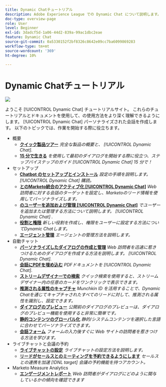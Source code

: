 ```yaml
---
title: Dynamic Chatチュートリアル
description: Adobe Experience League での Dynamic Chat について説明します。これらのチュートリアルとドキュメントを使用すると、Dynamic Chat を使用してパーソナライズされた会話を作成する方法をよく理解できます。
doc-type: overview-page
role: User
level: Beginner
exl-id: 3dadcf5d-1a06-44d2-839a-99ac1dbc2eae
feature: Dynamic Chat
source-git-commit: 0a5330152f2bf8326c8642e09cc7ba6099869283
workflow-type: tm+mt
source-wordcount: '369'
ht-degree: 10%

---
```


# Dynamic Chatチュートリアル

![](assets/dynamic-chat-header.png)

ようこそ [!UICONTROL Dynamic Chat]  チュートリアルサイト。 これらのチュートリアルとドキュメントを使用して、の使用方法をより深く理解できるようにします。 [!UICONTROL Dynamic Chat]  パーソナライズされた会話を作成します。 以下のトピックでは、作業を開始する際に役立ちます。

* 概要
   * **[クイック製品ツアー](product-tour.md)**
     *完全な製品の概要と、 [!UICONTROL Dynamic Chat].*
   * **[15 分で生きる](go-live-in-15-minutes.md)**
     *を使用して最初のダイアログを開始する際に役立つ、ステップバイステップのガイド [!UICONTROL Dynamic Chat]  15 分で！*
* セットアップ
   * **[Chatbot のセットアップとインストール](setup.md)**
     *設定の手順を説明します。 [!UICONTROL Dynamic Chat]  購読。*
   * **[とのMarketo統合のアクティブ化 [!UICONTROL Dynamic Chat]](marketo-integration.md)**
     *Web 訪問者に対する会話のターゲットを設定し、Marketoのリード情報を使用してパーソナライズします。*
   * **[のユーザーを追加および管理 [!UICONTROL Dynamic Chat]](user-management.md)**
     *でユーザーを追加または管理する方法について説明します。 [!UICONTROL Dynamic Chat] .*
   * **[役割と権限](roles-and-permissions.md)**
     *新しい役割を作成し、権限をユーザーに設定する方法についてDynamic Chatします。*
   * **[エージェント管理](agent-management.md)**
     *エージェントの管理方法を説明します。*
* 自動チャット
   * **[パーソナライズしたダイアログの作成と管理](dialogue-management.md)**
     *Web 訪問者を迅速に惹きつけるためのダイアログを作成する方法を説明します。 [!UICONTROL Dynamic Chat].*
   * **[会話にPDFを埋め込む](document-cloud-integration.md)**
     *PDFドキュメントを [!UICONTROL Dynamic Chat].*
   * **[ストリームデザイナーでの検索](search-in-stream-designer.md)**
     *クイック検索を使用すると、ストリームデザイナー内の任意のカードをワンクリックで表示できます。*
   * **[推測される属性のキャプチャ](capture-inferred-attributes.md)**
     *Munchkin ID を活用することで、Dynamic Chatを通じてキャプチャされたすべてのリードに対して、推測される属性を識別し、設定できます。*
   * **[ダイアログのプレビュー](dialogue-preview.md)**
     *公開前のダイアログのプレビューは、ダイアログのプレビュー機能を使用すると非常に簡単です。*
   * **[静的コンテンツのグローバル化](globalization-of-static-content.md)**
     *静的/システムコンテンツを選択した言語に合わせてパーソナライズできます。*
   * **[会話フォーム](conversational-forms.md)**
     *フォームの入力後すぐに Web サイトの訪問者を惹きつける方法を学びます。*
* ライブチャットと会議の予約
   * **[ライブチャットの設定](set-up-live-chat.md)**
     *ライブチャットの設定方法を説明します。*
   * **[リードがセールスとのミーティングを予約できるようにします](meeting-booking.md)**
     *セールスとの連携を加速 [!DNL target] 会議の予約機能を持つアカウント。*
* Marketo Measure Analytics
   * **[エンゲージメントレポート](engagement-report.md)**
     *Web 訪問者がダイアログにどのように関与しているかの傾向を確認できます*

